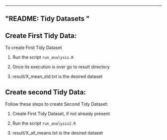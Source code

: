 ----------------------------
"README: Tidy Datasets "
----------------------------


Create First Tidy Data:
------------------------

To create First Tidy Dataset 

1. Run the script `run_analysis.R`

2. Once its execution is over go to result directory

3. result/X_mean_std.txt is the desired dataset



Create second Tidy Data:
----------------------------
Follow these steps to create Second Tidy Dataset:

1. Create First Tidy Dataset, if not already present

2. Run the script `run_analysis2.R`

3. result/X_all_means.txt is the desired dataset
